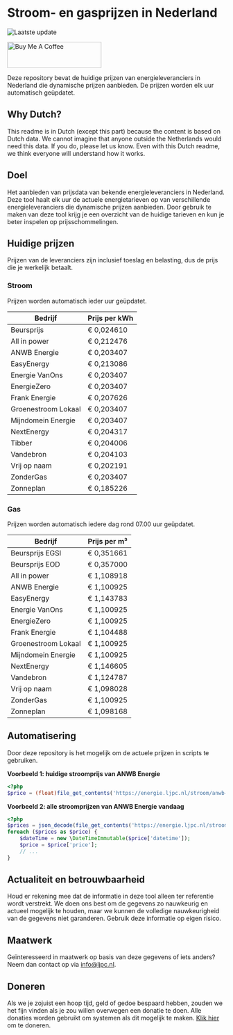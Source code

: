 # Stroom- en gasprijzen in Nederland

![Laatste update](https://img.shields.io/badge/laatste%20update-2023--07--01%2011%3A00%20CET-brightgreen)

<a href="https://www.buymeacoffee.com/Lars-" target="_blank"><img src="https://cdn.buymeacoffee.com/buttons/v2/default-orange.png" alt="Buy Me A Coffee" height="60" style="height: 60px !important;width: 217px !important;" ></a>

Deze repository bevat de huidige prijzen van energieleveranciers in Nederland die dynamische prijzen aanbieden. De prijzen worden elk uur automatisch geüpdatet.

## Why Dutch?

This readme is in Dutch (except this part) because the content is based on Dutch data. We cannot imagine that anyone outside the Netherlands would need this data. If you do, please let us know. Even with this Dutch readme, we think
everyone will understand how it works.

## Doel

Het aanbieden van prijsdata van bekende energieleveranciers in Nederland. Deze tool haalt elk uur de actuele energietarieven op van verschillende energieleveranciers die dynamische prijzen aanbieden. Door gebruik te maken van deze tool
krijg je een overzicht van de huidige tarieven en kun je beter inspelen op prijsschommelingen.

## Huidige prijzen

Prijzen van de leveranciers zijn inclusief toeslag en belasting, dus de prijs die je werkelijk betaalt.

### Stroom

Prijzen worden automatisch ieder uur geüpdatet.

 Bedrijf | Prijs per kWh 
---------|---------------
Beursprijs | € 0,024610
All in power | € 0,212476
ANWB Energie | € 0,203407
EasyEnergy | € 0,213086
Energie VanOns | € 0,203407
EnergieZero | € 0,203407
Frank Energie | € 0,207626
Groenestroom Lokaal | € 0,203407
Mijndomein Energie | € 0,203407
NextEnergy | € 0,204317
Tibber | € 0,204006
Vandebron | € 0,204103
Vrij op naam | € 0,202191
ZonderGas | € 0,203407
Zonneplan | € 0,185226


### Gas

Prijzen worden automatisch iedere dag rond 07.00 uur geüpdatet.

 Bedrijf | Prijs per m³ 
---------|--------------
Beursprijs EGSI | € 0,351661
Beursprijs EOD | € 0,357000
All in power | € 1,108918
ANWB Energie | € 1,100925
EasyEnergy | € 1,143783
Energie VanOns | € 1,100925
EnergieZero | € 1,100925
Frank Energie | € 1,104488
Groenestroom Lokaal | € 1,100925
Mijndomein Energie | € 1,100925
NextEnergy | € 1,146605
Vandebron | € 1,124787
Vrij op naam | € 1,098028
ZonderGas | € 1,100925
Zonneplan | € 1,098168


## Automatisering

Door deze repository is het mogelijk om de actuele prijzen in scripts te gebruiken.

**Voorbeeld 1: huidige stroomprijs van ANWB Energie**

```php
<?php
$price = (float)file_get_contents('https://energie.ljpc.nl/stroom/anwb-energie-nu.txt');

```

**Voorbeeld 2: alle stroomprijzen van ANWB Energie vandaag**

```php
<?php
$prices = json_decode(file_get_contents('https://energie.ljpc.nl/stroom/all-in-power-vandaag.json'),true);
foreach ($prices as $price) {
    $dateTime = new \DateTimeImmutable($price['datetime']);
    $price = $price['price'];
    // ...
}
```

## Actualiteit en betrouwbaarheid

Houd er rekening mee dat de informatie in deze tool alleen ter referentie wordt verstrekt. We doen ons best om de gegevens zo nauwkeurig en actueel mogelijk te houden, maar we kunnen de volledige nauwkeurigheid van de gegevens niet
garanderen. Gebruik deze informatie op eigen risico.

## Maatwerk

Geïnteresseerd in maatwerk op basis van deze gegevens of iets anders? Neem dan contact op
via [info@ljpc.nl](mailto:info@ljpc.nl?subject=Energie%20prijzen).

## Doneren

Als we je zojuist een hoop tijd, geld of gedoe bespaard hebben, zouden we het fijn vinden als je zou willen overwegen een
donatie te doen. Alle donaties worden gebruikt om systemen als dit mogelijk te
maken. [Klik hier](https://www.buymeacoffee.com/Lars-) om te doneren.
